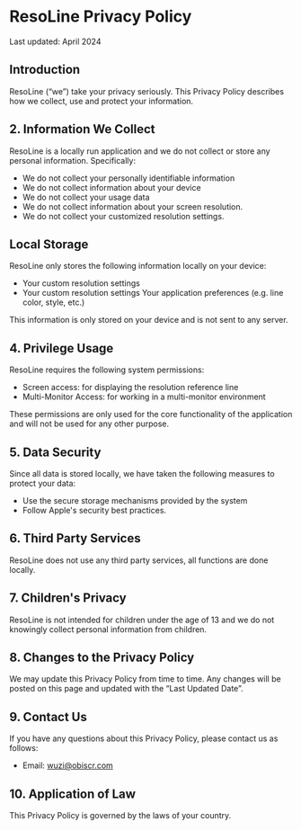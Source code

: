 # ResoLine Privacy Policy

Last updated: April 2024

## Introduction

ResoLine (“we”) take your privacy seriously. This Privacy Policy describes how we collect, use and protect your information.

## 2. Information We Collect

ResoLine is a locally run application and we do not collect or store any personal information. Specifically:

- We do not collect your personally identifiable information
- We do not collect information about your device
- We do not collect your usage data
- We do not collect information about your screen resolution.
- We do not collect your customized resolution settings.

## Local Storage

ResoLine only stores the following information locally on your device:

- Your custom resolution settings
- Your custom resolution settings Your application preferences (e.g. line color, style, etc.)

This information is only stored on your device and is not sent to any server.

## 4. Privilege Usage

ResoLine requires the following system permissions:

- Screen access: for displaying the resolution reference line
- Multi-Monitor Access: for working in a multi-monitor environment

These permissions are only used for the core functionality of the application and will not be used for any other purpose.

## 5. Data Security

Since all data is stored locally, we have taken the following measures to protect your data:

- Use the secure storage mechanisms provided by the system
- Follow Apple's security best practices.

## 6. Third Party Services

ResoLine does not use any third party services, all functions are done locally.

## 7. Children's Privacy

ResoLine is not intended for children under the age of 13 and we do not knowingly collect personal information from children.

## 8. Changes to the Privacy Policy

We may update this Privacy Policy from time to time. Any changes will be posted on this page and updated with the “Last Updated Date”.

## 9. Contact Us

If you have any questions about this Privacy Policy, please contact us as follows:

- Email: [wuzi@obiscr.com](mailto:wuzi@obiscr.com)

## 10. Application of Law

This Privacy Policy is governed by the laws of your country.
